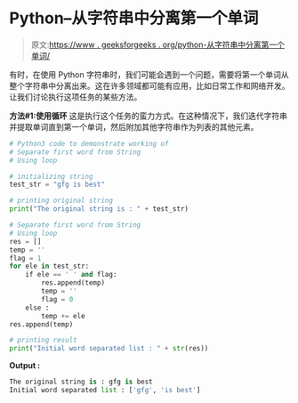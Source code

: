 # Python–从字符串中分离第一个单词

> 原文:[https://www . geeksforgeeks . org/python-从字符串中分离第一个单词/](https://www.geeksforgeeks.org/python-seperate-first-word-from-string/)

有时，在使用 Python 字符串时，我们可能会遇到一个问题，需要将第一个单词从整个字符串中分离出来。这在许多领域都可能有应用，比如日常工作和网络开发。让我们讨论执行这项任务的某些方法。

**方法#1:使用循环**
这是执行这个任务的蛮力方式。在这种情况下，我们迭代字符串并提取单词直到第一个单词，然后附加其他字符串作为列表的其他元素。

```py
# Python3 code to demonstrate working of 
# Separate first word from String
# Using loop

# initializing string
test_str = "gfg is best"

# printing original string
print("The original string is : " + test_str)

# Separate first word from String
# Using loop
res = []
temp = ''
flag = 1
for ele in test_str:
    if ele == ' ' and flag:
        res.append(temp)
        temp = ''
        flag = 0
    else :
        temp += ele
res.append(temp)

# printing result 
print("Initial word separated list : " + str(res)) 
```

**Output :**

```py
The original string is : gfg is best
Initial word separated list : ['gfg', 'is best']

```